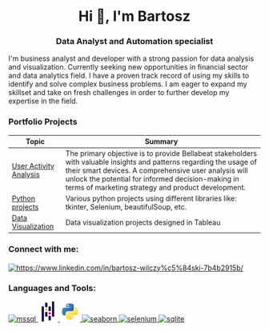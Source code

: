 <h1 align="center">Hi 👋, 
                I'm Bartosz</h1>
<h3 align="center">Data Analyst and Automation specialist</h3>

 I'm business analyst and developer with a strong passion for data analysis  and visualization. Currently seeking new opportunities in financial sector and data analytics field. I have a proven track record of using my skills to identify and solve complex business problems. I am eager to expand my skillset and take on fresh challenges in order to further develop my expertise in the field.



<h3 align="left">Portfolio Projects</h3>

| Topic | Summary |
| --- | --- |
| [User Activity Analysis](https://github.com/BartWilcz/DataAnalysis/blob/main/01.%20Users%20Activity%20Analysis.ipynb) | The primary objective is to provide Bellabeat stakeholders with valuable insights and patterns regarding the usage of their smart devices. A comprehensive user analysis will unlock the potential for informed decision-making in terms of marketing strategy and product development. |
| [Python projects](https://github.com/BartWilcz/PythonPrograms) | Various python projects using different libraries like: tkinter, Selenium, beautifulSoup, etc.|
| [Data Visualization](https://public.tableau.com/app/profile/bartosz5304) | Data visualization projects designed in Tableau |

<h3 align="left">Connect with me:</h3>
<p align="left">
<a href="https://linkedin.com/in/https://www.linkedin.com/in/bartosz-wilczy%c5%84ski-7b4b2915b/" target="blank"><img align="center" src="https://raw.githubusercontent.com/rahuldkjain/github-profile-readme-generator/master/src/images/icons/Social/linked-in-alt.svg" alt="https://www.linkedin.com/in/bartosz-wilczy%c5%84ski-7b4b2915b/" height="30" width="40" /></a>
</p>

<h3 align="left">Languages and Tools:</h3>
<p align="left"> <a href="https://www.microsoft.com/en-us/sql-server" target="_blank" rel="noreferrer"> <img src="https://www.svgrepo.com/show/303229/microsoft-sql-server-logo.svg" alt="mssql" width="40" height="40"/> </a> <a href="https://pandas.pydata.org/" target="_blank" rel="noreferrer"> <img src="https://raw.githubusercontent.com/devicons/devicon/2ae2a900d2f041da66e950e4d48052658d850630/icons/pandas/pandas-original.svg" alt="pandas" width="40" height="40"/> </a> <a href="https://www.python.org" target="_blank" rel="noreferrer"> <img src="https://raw.githubusercontent.com/devicons/devicon/master/icons/python/python-original.svg" alt="python" width="40" height="40"/> </a> <a href="https://seaborn.pydata.org/" target="_blank" rel="noreferrer"> <img src="https://seaborn.pydata.org/_images/logo-mark-lightbg.svg" alt="seaborn" width="40" height="40"/> </a> <a href="https://www.selenium.dev" target="_blank" rel="noreferrer"> <img src="https://raw.githubusercontent.com/detain/svg-logos/780f25886640cef088af994181646db2f6b1a3f8/svg/selenium-logo.svg" alt="selenium" width="40" height="40"/> </a> <a href="https://www.sqlite.org/" target="_blank" rel="noreferrer"> <img src="https://www.vectorlogo.zone/logos/sqlite/sqlite-icon.svg" alt="sqlite" width="40" height="40"/> </a> </p>
